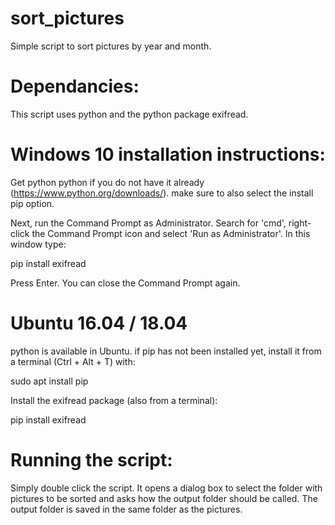 # sort_pictures
Simple script to sort pictures by year and month.

# Dependancies:
This script uses python and the python package exifread. 

# Windows 10 installation instructions:
Get python python if you do not have it already (https://www.python.org/downloads/).
make sure to also select the install pip option.

Next, run the Command Prompt as Administrator. 
Search for 'cmd', right-click the Command Prompt icon and select 'Run as Administrator'.
In this window type:

 pip install exifread
 
Press Enter. 
You can close the Command Prompt again.

# Ubuntu 16.04 / 18.04
python is available in Ubuntu. 
if pip has not been installed yet, install it from a terminal (Ctrl + Alt + T) with: 

 sudo apt install pip

Install the exifread package (also from a terminal):

 pip install exifread
 
# Running the script:
Simply double click the script. It opens a dialog box to select the folder with pictures to be sorted and asks how the output folder should be called. The output folder is saved in the same folder as the pictures.
